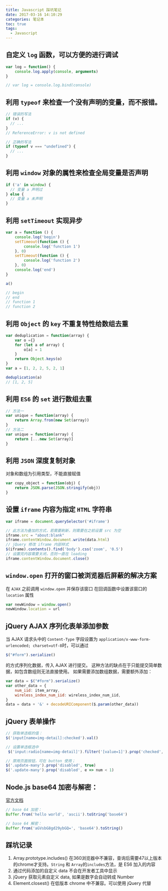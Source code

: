 ```yaml
---
title: Javascript 踩坑笔记
date: 2017-03-16 14:10:29
categories: 笔记本
toc: true
tags:
  - Javascript
---
```


## 自定义 `log` 函数，可以方便的进行调试

```javascript
var log = function() {
    console.log.apply(console, arguments)
}

// var log = console.log.bind(console)
```

## 利用 `typeof` 来检查一个没有声明的变量，而不报错。

```javascript
// 错误的写法
if (v) {
  // ...
}
// ReferenceError: v is not defined

// 正确的写法
if (typeof v === "undefined") {
  // ...
}
```

<!-- more -->

## 利用 `window` 对象的属性来检查全局变量是否声明

```javascript
if ('a' in window) {
  // 变量 a 声明过
} else {
  // 变量 a 未声明
}
```

## 利用 `setTimeout` 实现异步

```javascript
var a = function () {
    console.log('begin')
    setTimeout(function () {
        console.log('function 1')
    }, 0)
    setTimeout(function () {
        console.log('function 2')
    }, 0)
    console.log('end')
}

a()

// begin
// end
// function 1
// function 2
```

## 利用 `Object` 的 `key` 不重复特性给数组去重

```javascript
var deduplication = function(array) {
    var o ={}
    for (let a of array) {
        o[a] = 1
    }
    return Object.keys(o)
}
var a = [1, 2, 2, 5, 2, 1]

deduplication(a)
// [1, 2, 5]
```

## 利用 `ES6` 的 `set` 进行数组去重

```javascript
// 方法一
var unique = function(array) {
    return Array.from(new Set(array))
}
// 方法二
var unique = function(array) {
    return [...new Set(array)]
}
```

## 利用 `JSON` 深度复制对象
对象和数组为引用类型，不能直接赋值

```javascript
var copy_object = function(obj) {
    return JSON.parse(JSON.stringify(obj))
}
```

## 设置 `iframe` 内容为指定 `HTML` 字符串

```javascript
var iframe = document.querySelector('#iframe')

// 此方法为叠加的方式，若需要刷新，则需要在之前设置 src 为空
iframe.src = "about:blank"
iframe.contentWindow.document.write(data.html)
// jQuery 修改 iframe 内部样式
$(iframe).contents().find('body').css('zoom', '0.5')
// 设置完内容需要关闭，否则一直在 loading
iframe.contentWindow.document.close()
```

## `window.open` 打开的窗口被浏览器后屏蔽的解决方案

在 `AJAX` 之前调用 `window.open` 并保存该窗口
在回调函数中设置该窗口的 `location` 属性

```javascript
var newWindow = window.open()
newWindow.location = url
```

## jQuery AJAX 序列化表单添加参数
当 AJAX 请求头中的 `Content-Type` 字段设置为 `application/x-www-form-urlencoded; charset=utf-8`时，可以通过

```javascript
$("#form").serialize()
```

的方式序列化数据，传入 AJAX 进行提交。
这种方法的缺点在于只能提交简单数据，如包含数组则无法直接使用。
如果需要添加数组数据，需要额外添加：

```javascript
var data = $("#form").serialize()
var other_data = {
    num_iid: item_array,
    wireless_index_num_iid: wireless_index_num_iid,
}
data = data + '&' + decodeURIComponent($.param(other_data))
```

## jQuery 表单操作

```javascript
// 获取单选框的值：
$('input[name=img-detail]:checked').val()

// 设置单选框选中
 $('input:radio[name=img-detail]').filter('[value=1]').prop('checked', true)

// 禁用页面按钮，可在 button 使用；
$('.update-many').prop('disabled', true)
$('.update-many').prop('disabled', e => num < 1)

```

## Node.js base64 加密与解密：
[官方文档](https://nodejs.org/docs/latest/api/buffer.html#buffer_buffers_and_character_encodings)
```javascript
// base 64 加密：
Buffer.from('hello world', 'ascii').toString('base64')

// base 64 解密：
Buffer.from('aGVsbG8gd29ybGQ=', 'base64').toString()

```


## 踩坑记录

1. Array.prototype.includes() 在360浏览器中不兼容，查询后需要47以上版本的chrome才支持。`String` 和 `Array`的`includes`方法，是 ES6 加入的内容
2. 通过代码添加的自定义 data 不会在开发者工具中显示
3. jQuery 获取元素自定义 data, 如果是数字会自动转成 Number
4. Element.closest() 在低版本 chrome 中不兼容。可以使用 jQuery 代替
